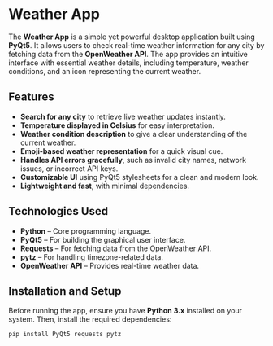 # Weather App  

The **Weather App** is a simple yet powerful desktop application built using **PyQt5**. It allows users to check real-time weather information for any city by fetching data from the **OpenWeather API**. The app provides an intuitive interface with essential weather details, including temperature, weather conditions, and an icon representing the current weather.  

## Features  

- **Search for any city** to retrieve live weather updates instantly.  
- **Temperature displayed in Celsius** for easy interpretation.  
- **Weather condition description** to give a clear understanding of the current weather.  
- **Emoji-based weather representation** for a quick visual cue.  
- **Handles API errors gracefully**, such as invalid city names, network issues, or incorrect API keys.  
- **Customizable UI** using PyQt5 stylesheets for a clean and modern look.  
- **Lightweight and fast**, with minimal dependencies.  

## Technologies Used  

- **Python** – Core programming language.  
- **PyQt5** – For building the graphical user interface.  
- **Requests** – For fetching data from the OpenWeather API.  
- **pytz** – For handling timezone-related data.  
- **OpenWeather API** – Provides real-time weather data.  

## Installation and Setup  

Before running the app, ensure you have **Python 3.x** installed on your system. Then, install the required dependencies:  

```bash
pip install PyQt5 requests pytz
